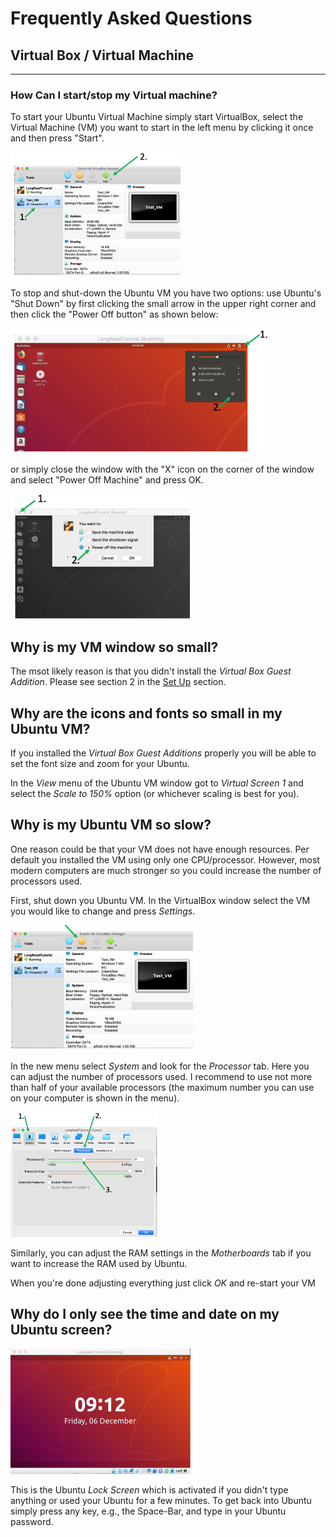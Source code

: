 # Frequently Asked Questions

## Virtual Box / Virtual Machine
----

### How Can I start/stop my Virtual machine?

To start your Ubuntu Virtual Machine simply start VirtualBox, select the Virtual Machine (VM) you want to start in the left menu by clicking it once and then press "Start".

<img src="figures/FAQS_1.png" height="200px">

To stop and shut-down the Ubuntu VM you have two options: use Ubuntu's "Shut Down" by first clicking the small arrow in the upper right corner and then click the "Power Off button" as shown below:

<img src="figures/FAQS_2.png" height="200px">

or simply close the window with the "X" icon on the corner of the window and select "Power Off Machine" and press OK.

<img src="figures/FAQS_3.png" height="200px">

## Why is my VM window so small?

The msot likely reason is that you didn't install the *Virtual Box Guest Addition*. Please see section 2 in the [Set Up](SU.md) section.

## Why are the icons and fonts so small in my Ubuntu VM?

If you installed the *Virtual Box Guest Additions* properly you will be able to set the font size and zoom for your Ubuntu.

In the *View* menu of the Ubuntu VM window got to *Virtual Screen 1* and select the *Scale to 150%* option (or whichever scaling is best for you).

## Why is my Ubuntu VM so slow?

One reason could be that your VM does not have enough resources. Per default you installed the VM using only one CPU/processor. However, most modern computers are much stronger so you could increase the number of processors used.

First, shut down you Ubuntu VM. In the VirtualBox window select the VM you would like to change and press *Settings*.

<img src="figures/FAQS_4.png" height="200px">

In the new menu select *System* and look for the *Processor* tab. Here you can adjust the number of processors used. I recommend to use not more than half of your available processors (the maximum number you can use on your computer is shown in the menu).

<img src="figures/FAQS_5.png" height="200px">

Similarly, you can adjust the RAM settings in the *Motherboards* tab if you want to increase the RAM used by Ubuntu.

When you're done adjusting everything just click *OK* and re-start your VM


## Why do I only see the time and date on my Ubuntu screen?

<img src="figures/FAQS_6.png" height="200px">

This is the Ubuntu *Lock Screen* which is activated if you didn't type anything or used your Ubuntu for a few minutes. To get back into Ubuntu simply press any key, e.g., the Space-Bar, and type in your Ubuntu password.



